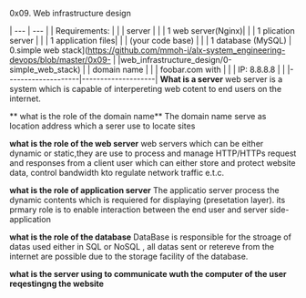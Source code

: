 0x09. Web infrastructure design

| --- | --- |
| Requirements:      |                    |
|  server            |                    |
| 1 web server(Nginx)|                    |
| 1 plication server |                    |
| 1 application files|                    |
| (your code base)   |                    |
| 1 database (MySQL) | 0.simple web stack](https://github.com/mmoh-i/alx-system_engineering-devops/blob/master/0x09- |                    |web_infrastructure_design/0-simple_web_stack) |
|  domain name       |                    |
| foobar.com with    |                    | 
| IP: 8.8.8.8        |                    |
|--------------------|--------------------|
**What is a server**
 web server is a system which is capable of interpereting web cotent to end users on the internet.
 
** what is the role of the domain name**
The domain name serve as location address which a serer use to locate sites

**what is the role of the web server**
  web servers which can be either dynamic or static,they are use to process and manage HTTP/HTTPs request and responses from a client user which can either store and protect website data, control bandwidth kto regulate network traffic e.t.c.
  
**what is the role of application server**
The applicatio server process the dynamic contents which is requiered for displaying (presetation layer). its prmary role is to enable interaction between the end user and server side-application

**what is the role of the database**
DataBase is responsible for the stroage of datas used either in SQL or NoSQL , all datas sent or retereve from the internet are possible due to the storage facility of the database.

**what is the server using to communicate wuth the computer of the user reqestingng the website**

